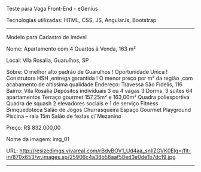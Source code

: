 Teste para Vaga Front-End - eGenius

Tecnologias utilizadas: HTML, CSS, JS, AngularJs, Bootstrap

-------------------

Modelo para Cadastro de Imóvel

Nome: Apartamento com 4 Quartos à Venda, 163 m²

Local: Vila Rosalia, Guarulhos, SP

Sobre: O melhor alto padrão de Guarulhos ! Oportunidade Unica ! Construtora HSH ,entrega garantida ! O menor preço por m² da região ,com acabamento de altíssima qualidade Endereço: Travessa São Fidelis, 116 Bairro: Vila Rosália Depósitos individuais 3 ou 4 vagas 3 Dorms. 3 suites 64 apartamentos Terraço gourmet 157,25m² e 163,00m² Quadra poliesportiva Quadra de squash 2 elevadores sociais e 1 de serviço Fitness Brinquedoteca Salão de Jogos Churrasqueira Espaço Gourmet Playground Piscina – raia 15m Salão de festas c/ Mezanino

Preço: R$ 832.000,00

Nome da imagem: img_01

URL: http://resizedimgs.vivareal.com/rBdyBOV1_Ud4aa_snIlZGVK0Elg=/fit-in/870x653/vr.images.sp/25906c4a38b56aaf58ed3e0de1b7dc19.jpg

-------------------
